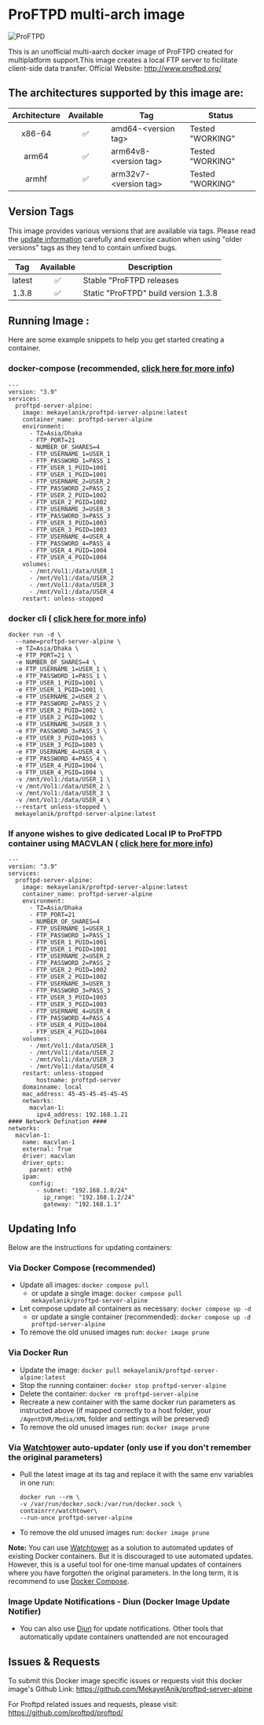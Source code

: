 <h1>ProFTPD multi-arch image</h1>
<img alt="ProFTPD" src="http://www.proftpd.org/proftpd.png">
<p>This is an unofficial multi-aarch docker image of ProFTPD created for multiplatform support.This image creates a local FTP server to ficilitate client-side data transfer. Official Website: <a href="http://www.proftpd.org" rel="nofollow noopener">http://www.proftpd.org/</a>
</p>
<h2>The architectures supported by this image are:</h2>
<table>
  <thead>
    <tr>
      <th align="center">Architecture</th>
      <th align="center">Available</th>
      <th>Tag</th>
       <th>Status</th>
    </tr>
  </thead>
  <tbody>
    <tr>
      <td align="center">x86-64</td>
      <td align="center">✅</td>
      <td>amd64-&lt;version tag&gt;</td>
      <td>Tested "WORKING"</td>
    </tr>
    <tr>
      <td align="center">arm64</td>
      <td align="center">✅</td>
      <td>arm64v8-&lt;version tag&gt;</td>
      <td>Tested "WORKING"</td>
    </tr>
    <tr>
      <td align="center">armhf</td>
      <td align="center">✅</td>
      <td>arm32v7-&lt;version tag&gt;</td>
      <td>Tested "WORKING"</td>
    </tr>
  </tbody>
</table>
<h2>Version Tags</h2>
<p>This image provides various versions that are available via tags. Please read the <a href="http://www.proftpd.org/" rel="nofollow noopener">update information</a> carefully and exercise caution when using "older versions" tags as they tend to contain unfixed bugs. </p>
<table>
  <thead>
    <tr>
      <th align="center">Tag</th>
      <th align="center">Available</th>
      <th>Description</th>
    </tr>
  </thead>
  <tbody>
    <tr>
      <td align="center">latest</td>
      <td align="center">✅</td>
      <td>Stable "ProFTPD releases</td>
    </tr>
    <tr>
      <td align="center">1.3.8</td>
      <td align="center">✅</td>
      <td>Static "ProFTPD" build version 1.3.8</td>
    </tr>
  </tbody>
</table>
<h2>Running Image :</h2>
<p>Here are some example snippets to help you get started creating a container.</p>
<h3>docker-compose (recommended, <a href="https://itnext.io/a-beginners-guide-to-deploying-a-docker-application-to-production-using-docker-compose-de1feccd2893" rel="nofollow noopener">click here for more info</a>) </h3>
<pre><code>---
version: "3.9"
services:
  proftpd-server-alpine:
    image: mekayelanik/proftpd-server-alpine:latest
    container_name: proftpd-server-alpine
    environment:
      - TZ=Asia/Dhaka
      - FTP_PORT=21
      - NUMBER_OF_SHARES=4
      - FTP_USERNAME_1=USER_1
      - FTP_PASSWORD_1=PASS_1
      - FTP_USER_1_PUID=1001
      - FTP_USER_1_PGID=1001
      - FTP_USERNAME_2=USER_2
      - FTP_PASSWORD_2=PASS_2
      - FTP_USER_2_PUID=1002
      - FTP_USER_2_PGID=1002
      - FTP_USERNAME_3=USER_3
      - FTP_PASSWORD_3=PASS_3
      - FTP_USER_3_PUID=1003
      - FTP_USER_3_PGID=1003
      - FTP_USERNAME_4=USER_4
      - FTP_PASSWORD_4=PASS_4
      - FTP_USER_4_PUID=1004
      - FTP_USER_4_PGID=1004
    volumes:
      - /mnt/Vol1:/data/USER_1     
      - /mnt/Vol1:/data/USER_2
      - /mnt/Vol1:/data/USER_3
      - /mnt/Vol1:/data/USER_4
    restart: unless-stopped
</code></pre>
<h3>docker cli ( <a href="https://docs.docker.com/engine/reference/commandline/cli/" rel="nofollow noopener">click here for more info</a>) </h3>
<pre><code>docker run -d \
  --name=proftpd-server-alpine \
  -e TZ=Asia/Dhaka \
  -e FTP_PORT=21 \
  -e NUMBER_OF_SHARES=4 \
  -e FTP_USERNAME_1=USER_1 \
  -e FTP_PASSWORD_1=PASS_1 \
  -e FTP_USER_1_PUID=1001 \
  -e FTP_USER_1_PGID=1001 \
  -e FTP_USERNAME_2=USER_2 \
  -e FTP_PASSWORD_2=PASS_2 \
  -e FTP_USER_2_PUID=1002 \
  -e FTP_USER_2_PGID=1002 \
  -e FTP_USERNAME_3=USER_3 \
  -e FTP_PASSWORD_3=PASS_3 \
  -e FTP_USER_3_PUID=1003 \
  -e FTP_USER_3_PGID=1003 \
  -e FTP_USERNAME_4=USER_4 \
  -e FTP_PASSWORD_4=PASS_4 \
  -e FTP_USER_4_PUID=1004 \
  -e FTP_USER_4_PGID=1004 \
  -v /mnt/Vol1:/data/USER_1 \
  -v /mnt/Vol1:/data/USER_2 \
  -v /mnt/Vol1:/data/USER_3 \
  -v /mnt/Vol1:/data/USER_4 \
  --restart unless-stopped \
  mekayelanik/proftpd-server-alpine:latest
</code></pre>

<h3>If anyone wishes to give dedicated Local IP to ProFTPD container using MACVLAN ( <a href="https://docs.docker.com/network/macvlan/" rel="nofollow noopener">click here for more info</a>) </h3>
<pre><code>---
version: "3.9"
services:
  proftpd-server-alpine:
    image: mekayelanik/proftpd-server-alpine:latest
    container_name: proftpd-server-alpine
    environment:
      - TZ=Asia/Dhaka
      - FTP_PORT=21
      - NUMBER_OF_SHARES=4
      - FTP_USERNAME_1=USER_1
      - FTP_PASSWORD_1=PASS_1
      - FTP_USER_1_PUID=1001
      - FTP_USER_1_PGID=1001
      - FTP_USERNAME_2=USER_2
      - FTP_PASSWORD_2=PASS_2
      - FTP_USER_2_PUID=1002
      - FTP_USER_2_PGID=1002
      - FTP_USERNAME_3=USER_3
      - FTP_PASSWORD_3=PASS_3
      - FTP_USER_3_PUID=1003
      - FTP_USER_3_PGID=1003
      - FTP_USERNAME_4=USER_4
      - FTP_PASSWORD_4=PASS_4
      - FTP_USER_4_PUID=1004
      - FTP_USER_4_PGID=1004
    volumes:
      - /mnt/Vol1:/data/USER_1     
      - /mnt/Vol1:/data/USER_2
      - /mnt/Vol1:/data/USER_3
      - /mnt/Vol1:/data/USER_4
    restart: unless-stopped
        hostname: proftpd-server
    domainname: local
    mac_address: 45-45-45-45-45-45
    networks:
      macvlan-1:
        ipv4_address: 192.168.1.21
#### Network Defination ####
networks:
  macvlan-1:
    name: macvlan-1
    external: True
    driver: macvlan
    driver_opts:
      parent: eth0
    ipam:
      config:
        - subnet: "192.168.1.0/24"
          ip_range: "192.168.1.2/24"
          gateway: "192.168.1.1"
</code></pre>
<h2>Updating Info</h2>
<p>Below are the instructions for updating containers:</p>
<h3>Via Docker Compose (recommended)</h3>
<ul>
  <li>Update all images: <code>docker compose pull</code>
    <ul>
      <li>or update a single image: <code>docker compose pull mekayelanik/proftpd-server-alpine</code>
      </li>
    </ul>
  </li>
  <li>Let compose update all containers as necessary: <code>docker compose up -d</code>
    <ul>
      <li>or update a single container (recommended): <code>docker compose up -d proftpd-server-alpine</code>
      </li>
    </ul>
  </li>
  <li>To remove the old unused images run: <code>docker image prune</code>
  </li>
</ul>
<h3>Via Docker Run</h3>
<ul>
  <li>Update the image: <code>docker pull mekayelanik/proftpd-server-alpine:latest</code>
  </li>
  <li>Stop the running container: <code>docker stop proftpd-server-alpine</code>
  </li>
  <li>Delete the container: <code>docker rm proftpd-server-alpine</code>
  </li>
  <li>Recreate a new container with the same docker run parameters as instructed above (if mapped correctly to a host folder, your <code>/AgentDVR/Media/XML</code> folder and settings will be preserved) </li>
  <li>To remove the old unused images run: <code>docker image prune</code>
  </li>
</ul>
<h3>Via <a href="https://containrrr.dev/watchtower/" rel="nofollow noopener">Watchtower</a> auto-updater (only use if you don't remember the original parameters)</h3>
<ul>
  <li>
    <p>Pull the latest image at its tag and replace it with the same env variables in one run:</p>
    <pre>
<code>docker run --rm \
-v /var/run/docker.sock:/var/run/docker.sock \
containrrr/watchtower\
--run-once proftpd-server-alpine</code></pre>
  </li>
  <li>
    <p>To remove the old unused images run: <code>docker image prune</code>
    </p>
  </li>
</ul>
<p>
  <strong>Note:</strong> You can use <a href="https://containrrr.dev/watchtower/" rel="nofollow noopener">Watchtower</a> as a solution to automated updates of existing Docker containers. But it is discouraged to use automated updates. However, this is a useful tool for one-time manual updates of containers where you have forgotten the original parameters. In the long term, it is recommend to use <a href="https://itnext.io/a-beginners-guide-to-deploying-a-docker-application-to-production-using-docker-compose-de1feccd2893" rel="nofollow noopener">Docker Compose</a>.
</p>
<h3>Image Update Notifications - Diun (Docker Image Update Notifier)</h3>
<ul>
  <li>You can also use <a href="https://crazymax.dev/diun/" rel="nofollow noopener">Diun</a> for update notifications. Other tools that automatically update containers unattended are not encouraged </li>
</ul>
<h2>Issues & Requests</h2>
<p> To submit this Docker image specific issues or requests visit this docker image's Github Link: <a href="https://github.com/MekayelAnik/proftpd-server-alpine" rel="nofollow noopener">https://github.com/MekayelAnik/proftpd-server-alpine</a>
</p>
<p> For Proftpd related issues and requests, please visit: <a href="https://github.com/proftpd/proftpd" rel="nofollow noopener">https://github.com/proftpd/proftpd/</a>
</p>